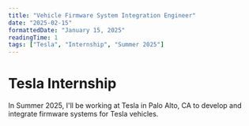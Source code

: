 ```yaml
---
title: "Vehicle Firmware System Integration Engineer"
date: "2025-02-15"
formattedDate: "January 15, 2025"
readingTime: 1
tags: ["Tesla", "Internship", "Summer 2025"]
---
```


# Tesla Internship

In Summer 2025, I'll be working at Tesla in Palo Alto, CA to develop and integrate firmware systems for Tesla vehicles.
